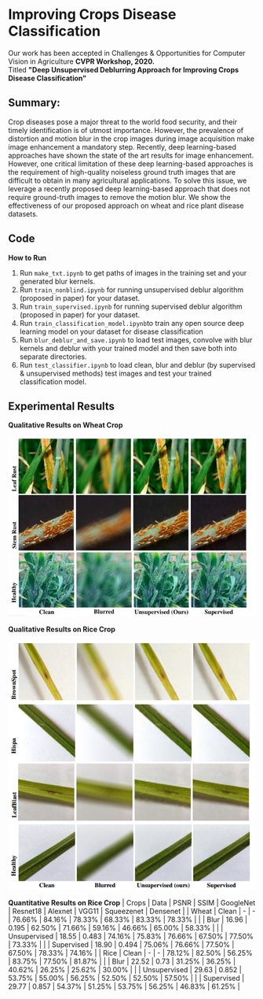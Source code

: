 # Improving Crops Disease Classification
Our work has been accepted in Challenges & Opportunities for Computer Vision in Agriculture **CVPR Workshop, 2020.** 
<br /> Titled **"Deep Unsupervised Deblurring Approach for Improving Crops Disease Classification"** 
<br />
## Summary:
Crop diseases pose a major threat to the world food security, and their timely identification is of utmost importance. However, the prevalence of distortion and motion blur in the crop images during image acquisition make image enhancement a mandatory step. Recently, deep learning-based approaches have shown the state of the art results for image enhancement. However, one critical limitation of these deep learning-based approaches is the requirement of high-quality noiseless ground truth images
that are difficult to obtain in many agricultural applications. To solve this issue, we leverage a recently proposed deep
learning-based approach that does not require ground-truth images to remove the motion blur. We show the effectiveness of our proposed approach on wheat and rice plant disease datasets.

## Code
**How to Run**
1. Run `make_txt.ipynb`  to get paths of images in the training set and your generated blur kernels.
2. Run `train_nonblind.ipynb`  for running unsupervised deblur algorithm (proposed in paper) for your dataset.
3. Run `train_supervised.ipynb`  for running supervised deblur algorithm (proposed in paper) for your dataset.
4. Run `train_classification_model.ipynb`to train any open source deep learning model on your dataset for disease classification
5. Run `blur_deblur_and_save.ipynb` to load test images, convolve with blur kernels and deblur with your trained model and then save  both into separate directories.
6. Run `test_classifier.ipynb` to load clean, blur and deblur (by supervised & unsupervised methods) test images and test your trained classification model.

## Experimental Results
**Qualitative Results on Wheat Crop**
<p align="center">
  <img src="./Images/wheat_quality.png" width="600" title="Qualitative result on wheat data">
</p>

**Qualitative Results on Rice Crop**
<p align="center">
  <img src="./Images/rice_quality.png" width="600" title="Qualitative result on wheat data">
</p>


**Quantitative Results on Rice Crop**
| Crops | Data   | PSNR  | SSIM  | GoogleNet | Resnet18 | Alexnet | VGG11   | Squeezenet | Densenet |
| Wheat | Clean  |  -    |  -    |  76.66%   |   84.16% |  78.33% |  68.33% |   83.33%   |  78.33%  |
|       | Blur   | 16.96 | 0.195 |  62.50%   |   71.66% |  59.16% |  46.66% |   65.00%   |  58.33%  |
| | Unsupervised | 18.55 | 0.483 |  74.16%   |   75.83% |  76.66% |  67.50% |   77.50%   |  73.33%  |
| | Supervised   | 18.90 | 0.494 |  75.06%   |   76.66% |  77.50% |  67.50% |   78.33%   |  74.16%  |
| Rice  | Clean  |   -   |  -    |  78.12%   |   82.50% |  56.25% |  83.75% |   77.50%   |  81.87%  |
|       | Blur   | 22.52 | 0.73  |  31.25%   |   36.25% |  40.62% |  26.25% |   25.62%   |  30.00%  |
| | Unsupervised | 29.63 | 0.852 |  53.75%   |   55.00% |  56.25% |  52.50% |   52.50%   |  57.50%  |
| | Supervised   | 29.77 | 0.857 |  54.37%   |   51.25% |  53.75% |  56.25% |   46.83%   |  61.25%  |


